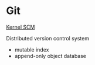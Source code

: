 # Git

[Kernel SCM](https://git.kernel.org/pub/scm/git/git.git)

Distributed version control system

- mutable index 
- append-only object database
